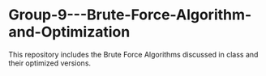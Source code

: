 # Group-9---Brute-Force-Algorithm-and-Optimization

This repository includes the Brute Force Algorithms discussed in class and their optimized versions.
